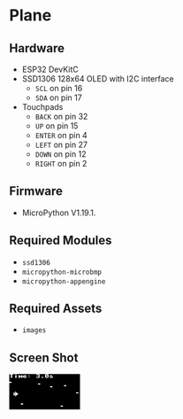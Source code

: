 # Plane

## Hardware

- ESP32 DevKitC
- SSD1306 128x64 OLED with I2C interface
    - `SCL` on pin 16
    - `SDA` on pin 17
- Touchpads
    - `BACK` on pin 32
    - `UP` on pin 15
    - `ENTER` on pin 4
    - `LEFT` on pin 27
    - `DOWN` on pin 12
    - `RIGHT` on pin 2

## Firmware

- MicroPython V1.19.1.

## Required Modules

- `ssd1306`
- `micropython-microbmp`
- `micropython-appengine`

## Required Assets

- `images`

## Screen Shot

![plane screenshot](plane_screenshot.bmp)
